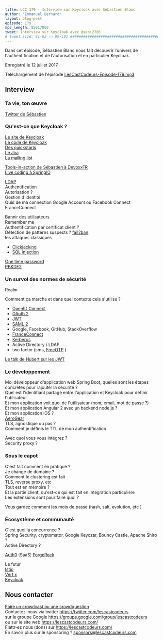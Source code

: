 ```yaml
---
title: LCC 179 - Interview sur Keycloak avec Sébastien Blanc
author: 'Emmanuel Bernard'
layout: blog-post
episode: 179
mp3_length: 85017000
tweet: Interview sur Keycloak avec @sebi2706
# tweet size: 91-93 -> 99-101 #######################################################################
---
```

Dans cet épisode, Sébastien Blanc nous fait découvrir l'univers de l'authentification et de l'autorisation et en particulier Keycloak.

Enregistré le 12 juillet 2017

Téléchargement de l'épisode [LesCastCodeurs-Episode-179.mp3](http://traffic.libsyn.com/lescastcodeurs/LesCastCodeurs-Episode-179.mp3)

##  Interview

### Ta vie, ton œuvre

[Twitter de Sébastien](https://twitter.com/sebi2706)  

### Qu'est-ce que Keycloak ?

[Le site de Keycloak](http://www.keycloak.org/)  
[Le code de Keycloak](https://github.com/keycloak/keycloak)  
[Des quickstarts](https://github.com/keycloak/keycloak-quickstarts)  
[Le Jira](https://issues.jboss.org/browse/KEYCLOAK)  
[La mailing list](https://lists.jboss.org/mailman/listinfo/keycloak-user)  

[Tools-in-action de Sébastien à DevoxxFR](https://www.youtube.com/watch?v=bVidgluUcg0)  
[Live coding à SpringIO](https://www.youtube.com/watch?v=sB-eN5h6brQ)  

[LDAP](https://en.wikipedia.org/wiki/Lightweight_Directory_Access_Protocol)  
Authentification  
Autorisation ?  
Gestion d'identité  
Quid de ma connection Google Account ou Facebook Connect  
FranceConnect  

Bannir des utilisateurs  
Remember me  
Authentification par certificat client ?  
Détection de patterns suspects ? [fail2ban](https://en.wikipedia.org/wiki/Fail2ban)  
les attaques classiques  

* [Clickjacking](https://en.wikipedia.org/wiki/Clickjacking)  
* [SQL injection](https://en.wikipedia.org/wiki/SQL_injection)  

[One time password](https://en.wikipedia.org/wiki/One-time_password)  
[PBKDF2](https://en.wikipedia.org/wiki/PBKDF2)  

### Un survol des normes de sécurité

Realm

Comment ça marche et dans quel contexte cela s'utilise ?

- [OpenID Connect]( http://openid.net/connect/)
- [OAuth 2](https://oauth.net/2/)
- [JWT](https://jwt.io)
- [SAML 2](https://en.wikipedia.org/wiki/SAML_2.0)
- Google, Facebook, GitHub, StackOverflow
- [FranceConnect](https://franceconnect.gouv.fr)
- [Kerberos](https://en.wikipedia.org/wiki/Kerberos_\(protocol\))  
- Active Directory / LDAP
- two factor (sms, [FreeOTP](https://freeotp.github.io) )

[Le talk de Hubert sur les JWT](https://www.youtube.com/watch?v=A2-YImhNVMU)  

### Le développement

Moi développeur d'application web Spring Boot, quelles sont les étapes concrètes pour rajouter la sécurité ?  
Quel est l'identifiant partagé entre l'application et Keycloak pour définir l'utilisateur  
Et mon application voit quoi de l'utilisateur (nom, email, mot de passe ?)  
Et mon application Angular 2 avec un backend node.js ?  
Et mon application iOS ?  
[AeroGear](https://aerogear.org)  
TLS, agnostique ou pas ?  
Comment je définis le TTL de mon authentification  

Avec quoi vous vous intégrez ?  
Security proxy ?  

### Sous le capot

C'est fait comment en pratique ?  
Je change de domaine ?  
Comment le clustering est fait  
TLS, reverse proxy, etc  
Tout est en mémoire ?  
Et la partie client, qu'est-ce qui est fait en intégration particulière  
Les extensions sont pour faire quoi ?  

Vous gardez comment les mots de passe (hash, salt, evolution, etc )  

### Écosystème et communauté

C'est quoi la concurrence ?  
Spring Security, cryptomator, Google Keyczar, Bouncy Castle, Apache Shiro ?  
Active Directory ?  

[Auth0](https://auth0.com) (SaaS)
[ForgeRock](https://www.forgerock.com)  

Le futur  
[Istio](https://istio.io)  
[Vert.x](http://vertx.io)  
[Keycloak](https://keycloak.org)  

## Nous contacter

[Faire un crowdcast ou une crowdquestion](https://lescastcodeurs.com/crowdcasting/)  
Contactez-nous via twitter <https://twitter.com/lescastcodeurs>  
sur le groupe Google <https://groups.google.com/group/lescastcodeurs>  
ou sur le site web <https://lescastcodeurs.com/>  
Flattr-ez nous (dons) sur <https://lescastcodeurs.com/>  
En savoir plus sur le sponsoring ? <sponsors@lescastcodeurs.com>
